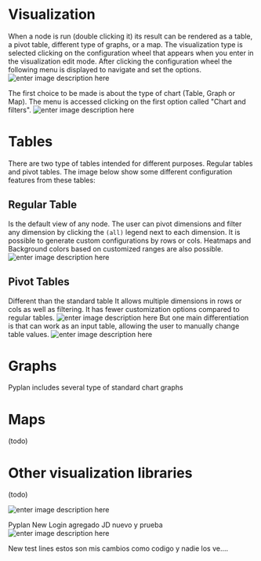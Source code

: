 # Visualization
When a node is run (double clicking it) its result can be rendered as a table, a pivot table, different type of graphs, or a map.
The visualization type is selected clicking on the configuration wheel that appears when you enter in the visualization edit mode. After clicking the configuration wheel the following menu is displayed to navigate and set the options.
![enter image description here](http://img.pyplan.org/viz-edit2.png)

The first choice to be made is about the type of chart (Table, Graph or Map). The menu is accessed clicking on the first option called "Chart and filters".
![enter image description here](http://img.pyplan.org/viz-viz-type1.png)


# Tables
There are two type of tables intended for different purposes. Regular tables and pivot tables.
The image below show some different configuration features from these tables:


## Regular Table
Is the default view of any node. The user can pivot dimensions and filter any dimension by clicking the `(all)` legend next to each dimension.
It is possible to generate custom configurations by rows or cols. Heatmaps and Background colors based on customized ranges are also possible.
 ![enter image description here](http://img.pyplan.org/viz-table-standard.png)
 
## Pivot Tables
Different than the standard table It allows multiple dimensions in rows or cols as well as filtering.
It has fewer customization options compared to regular tables.
![enter image description here](http://img.pyplan.org/viz-tables-dif1.png)
But one main differentiation is that can work as an input table, allowing the user to manually change table values.
![enter image description here](http://img.pyplan.org/viz-edit-table.png)
# Graphs
Pyplan includes several type of standard chart graphs
# Maps
(todo)
# Other visualization libraries
(todo)

![enter image description here](http://img.pyplan.org/Login_nuevo.png)

Pyplan New Login
agregado JD
nuevo y prueba
![enter image description here](http://img.pyplan.org/model-code-tab1.png)

New test lines    estos son mis cambios como codigo
y nadie los ve....


<!--stackedit_data:
eyJoaXN0b3J5IjpbMTAxMTY5NjM3MiwyNDE1NzAzOTMsLTcxNj
ExMDczOCwtMTEyMjg5MDY5NSwtNzQ0OTIwODIxLC0xMTIyODkw
Njk1LC03NDQ5MjA4MjEsLTc3OTAxODYzOSwtMjExODk3NjExMi
wxOTQ4OTc1OTgxLDExNTUwOTEzNzEsLTEwOTU1NzcxNTIsMTE5
NjA2NTcyMSwtMjgyOTM5NDYyLDMzMTU3NTk0OSw2NzUzNjg1My
wxNjExNjYzOTQ3LC0xNjY2MjU2NzkyLDE5NTQ1NjE1NDMsMTI1
OTgyMTMwMF19
-->